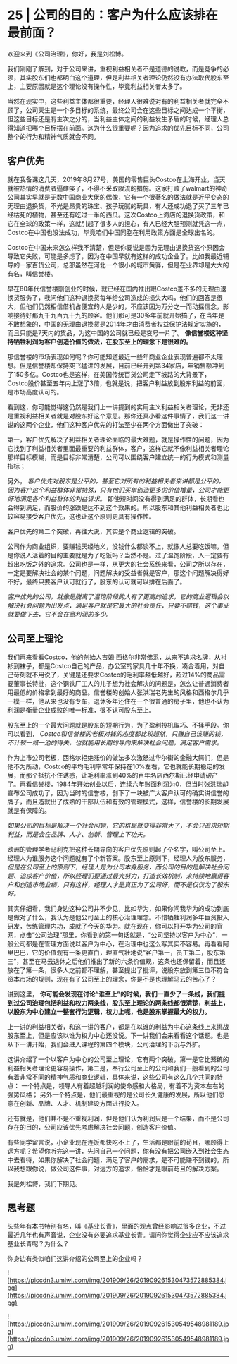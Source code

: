 # 25 | 公司的目的：客户为什么应该排在最前面？

欢迎来到《公司治理》，你好，我是刘松博。

我们刚刚了解到，对于公司来讲，重视利益相关者不是道德的说教，而是竞争的必须，其实股东们也都明白这个道理，但是利益相关者理论仍然没有办法取代股东至上，主要原因就是这个理论没有操作性，毕竟利益相关者太多了。

当然在现实中，这些利益主体都很重要，经理人很难说对有的利益相关者就完全不顾了，公司天生是一个多目标的系统，最终公司会在这些目标之间达成一个平衡，但这些目标还是有主次之分的，当利益主体之间的利益发生矛盾的时候，经理人总得知道把哪个目标摆在前面。这为什么很重要呢？因为追求的优先目标不同，公司整个的行为和精神气质就会不同。

## 客户优先

就在我备课这几天，2019年8月27号，美国的零售巨头Costco在上海开业，当天就被热情的消费者逼瘫痪了，不得不采取限流的措施。这家打败了walmart的神奇公司其实早就是无数中国商业大佬的偶像，它有一个很著名的做法就是近乎变态的无理由退换货，不光是昂贵的珠宝、孩子玩腻的玩具，有人还成功退了买了三年已经枯死的植物，甚至还有吃过一半的西瓜。这次Costco上海店的退换货政策，和它在全球的政策一样，这就引起了很多人的担心，有人已经大胆预测就凭这一点，Costco在中国也没法成功，毕竟咱们中国同胞在利用政策方面是全球出名的。

Costco在中国未来怎么样我不清楚，但是你要说是因为无理由退换货这个原因会导致它失败，可能是多虑了，因为在中国早就有这样的成功企业了。比如我最近辅导的一家百货公司，总部虽然在河北一个很小的城市黄骅，但是在业界却是大大的有名，叫信誉楼。

早在80年代信誉楼刚创业的时候，就已经在国内推出跟Costco差不多的无理由退换货服务了，我问他们这种退换货每年给公司造成的损失大吗，他们的回答是很大，但他们仍然相信借机占便宜的人是少的，不应该因为万分之一而动摇信念，影响接待好那九千九百九十九的顾客。他们那可是30多年前就开始搞了，在当年是不敢想象的，中国的无理由退换货是2014年才由消费者权益保护法规定实施的，而且只能是7天内的货品，为这中国的公司就已经是哀号一片了。 **像信誉楼这种坚持牺牲利润为客户创造价值的做法，在股东至上的理念下是很难的。**

那信誉楼的市场表现如何呢？你可能知道最近一些年商业企业表现普遍都不太理想。但是信誉楼却保持突飞猛进的发展，目前已经开到第34家店，年销售额冲到了150多亿。Costco也是这样，在美国传统百货公司走下坡路的大背景下，Costco股价甚至五年内上涨了3倍，也就是说，把客户利益放到股东利益的前面，是市场高度认可的。

看到这，你可能觉得这仍然是我们上一讲提到的实用主义利益相关者理论，无非还是重视利益相关者就是对股东好这个意思。那你还真小看这件事情了，我们这一讲说的这两个企业，他们这种客户优先的打法至少在两个方面做出了突破：

第一，客户优先解决了利益相关者理论面临的最大难题，就是操作性的问题，因为它找到了利益相关者里面最重要的利益群体，客户，这样它就不像利益相关者理论那样目标模糊，而是目标非常清楚，公司可以围绕客户建立统一的行为模式和测量指标；

另外， *客户优先对股东是公平的，甚至它对所有的利益相关者来讲都是公平的，因为客户这个利益群体非常特殊，只有他们买单创造更多的价值增量，公司才能更好地满足各个利益群体的利益诉求。* 即使短时间没有得到满足的群体，长期看也会得到满足，而股价的涨跌是达不到这个效果的。所以股东和其他利益相关者也比较容易接受客户优先，这也让这个原则更具有操作性。

客户优先的第二个突破，再往大说，其实是个商业逻辑的突破。

公司作为商业组织，要赚钱天经地义，没钱什么都谈不上，就像人总要吃饭嘛，但是你说人活着的目的主要就是为了吃饭吗？当然不是。过了温饱阶段，人一定要有超出吃饭之外的追求。公司也是一样，从更大的社会系统来看，公司之所以存在，一定是要解决社会的某个问题，问题解决的受益者就是客户，那这个问题解决得好不好，最终只要客户认可就行了，股东的认可就可以排在后面了。

 *客户优先的公司，就像是脱离了温饱阶段的人有了更高的追求，它的商业逻辑会以解决社会问题为出发点，满足客户就是它最大的社会责任，只要不赔钱，这个事业就要做下去，它不会在意利润的多少。*

## 公司至上理论

我们再来看看Costco，他的创始人吉姆·西格尔非常佛系，从来不追求名牌，从衬衫到袜子，都是Costco自己的产品，办公室的家具几十年不换，凑合着用，对自己苛刻就不用说了，关键是还要求Costco的毛利率越低越好，超过14%的商品需要董事长特批，这个钢铁厂工人的儿子想为社会解决的问题是，怎么让普通消费者用最低的价格拿到最好的商品。信誉楼的创始人张洪瑞老先生的风格和西格尔几乎一模一样，他从来也没有专车，退休多年还住在一个很普通的房子里，他也不认为利润是衡量企业成败的唯一标准，很不认可股东至上。

股东至上的一个最大问题就是股东的短期行为，为了盈利投机取巧、不择手段。你可以看到， *Costco和信誉楼的老板对钱的态度都比较超然，只赚自己该赚的钱，不计较一城一池的得失，也就能用长期的导向来解决社会问题，满足客户需求。*

作为上市公司老板，西格尔拒绝涨价的做法多次激怒过华尔街的金融大鳄们，但是他不为所动，Costco的平均毛利率常年保持在10%左右，它也就能长期稳定的发展，而那个抵抗不住诱惑，让毛利率涨到40%的百年名店西尔斯已经申请破产了。再看信誉楼，1984年开始创业以后，连续六年账面利润为0，但当时张洪瑞却宣布公司成功了，因为当时的信誉楼，创下了一块被广大客户认可的确实讲信誉的牌子，而且造就出了成熟的干部队伍和有效的管理模式，这样，信誉楼的长期发展就是有保障的。

 *如果公司的目标是解决一个社会问题，它的格局就变得非常大了，不会只追求短期利益，而是会在品牌、人才、创新、管理上下功夫。*

欧洲的管理学者马利克把这种长期导向的客户优先原则起了个名字，叫公司至上。经理人为谁服务这个问题就有了个新答案。股东至上原则下，经理人为股东服务， *但是在公司至上的原则下，经理人是为公司本身服务，而公司的目的是解决社会问题、追求客户价值，所以经理们要通过最大努力，打造长效机制，来持续地赢得客户和创造市场业绩，只有这样，经理人才是真正为了公司好，而不是仅仅为了股东好。*

其实仔细看，我们身边这种公司并不少见，比如华为，如果你问我华为的成功到底是做对了什么，我认为是他公司至上的核心治理理念。不惜牺牲利润多年巨资投入研发，苦练管理内功，成就了今天的华为。就在现在，你可以打开华为公司的官网，点击“公司治理”那里，你看到的第一句话就是，“公司坚持以客户为中心”，一般公司都是在管理方面说以客户为中心，在治理中也这么写其实不容易。再看看阿里巴巴，它的价值观有一条更直白，理直气壮地说“客户第一，员工第二，股东第三”，甚至在马云退休之后他们推出了新的六条价值观，这条也还保留着，而且还放在了第一条，很多人之前都不理解，甚至提出了批评，说股东放到第三位不符合资本市场的规则，现在有了公司至上的理念，你是不是也理解马云的苦心了？

讲到这里， **你可能会发现在讨论“谁至上”的时候，我们一直少了一条线，我们提到过公司治理包括利益和权力两条线，股东至上理论的两条线都很清楚，利益上，以股东为中心建立一整套行为逻辑，权力上呢，也是股东掌握最大的权力。**

上一讲的利益相关者，和这一讲的客户，都是在以谁的利益为中心这条线上来挑战股东至上，但是应该以谁为权力中心还没说。下一讲我们会来看看这个话题。也是从下一讲开始，我们会进入课程的第四个模块，公司治理的下沉与外扩。

这讲介绍了一个以客户为中心的公司至上理论，它有两个突破，第一是它比笼统的利益相关者理论更容易操作，第二是，奉行公司至上的公司和我们一般看到的公司有着非常不同的精神气质和商业逻辑，具体来说，这些公司有这么几个共同的特点： 一个特点是，领导人有着超越利润的使命感和大格局，有着不为资本左右的强势风格； 另外一个特点是，他们最重视的是公司长久健康的发展，所以他们愿意在创新、品牌、人才、机制建设方面进行投入。

还有就是，他们并不是不重视利润，但是他们认为利润只是一个结果，而不是公司存在的目的，公司应该优先考虑解决社会问题，创造客户价值。

有些同学留言说，小企业现在连饭都快吃不上了，生活都是眼前的苟且，哪顾得上远方呢？希望你听完这一讲，先问自己一个问题，你有没有把公司嵌入到社会生态中去看待，如果你解决了社会问题，满足了客户的需求，是不可能赚不到钱的。所以我想跟你说，做公司这件事，对远方的追求，恰恰才是眼前苟且的解决方案。

我是刘松博，我们下期见。

## 思考题

头些年有本书特别有名，叫《基业长青》，里面的观点曾经影响过很多企业，不过最近几年也有声音说，企业没有必要追求基业长青。请问你觉得企业应不应该追求基业长青呢？为什么？

你身边有类似咱们这讲介绍的公司至上的企业吗？

![https://piccdn3.umiwi.com/img/201909/26/201909261530473572885384.jpg](https://piccdn3.umiwi.com/img/201909/26/201909261530473572885384.jpg)

![https://piccdn3.umiwi.com/img/201909/26/201909261530549548981189.jpg](https://piccdn3.umiwi.com/img/201909/26/201909261530549548981189.jpg)

---
